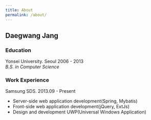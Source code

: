 ```yaml
---
title: About
permalink: /about/
---
```


## Daegwang Jang

### __Education__  
Yonsei University. Seoul 2006 - 2013  
_B.S. in Computer Science_

### __Work Experience__  
Samsung SDS. 2013.09 - Present  

- Server-side web application development(Spring, Mybatis)
- Front-side web application development(jQuery, ExtJs)
- Design and development UWP(Universal Windows Application)

